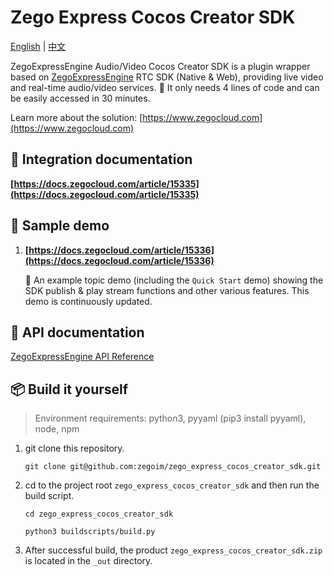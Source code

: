 # Zego Express Cocos Creator SDK

[English](https://github.com/zegoim/zego_express_cocos_creator_sdk/blob/main/README.md) | [中文](https://github.com/zegoim/zego_express_cocos_creator_sdk/blob/main/README_zh.md)

ZegoExpressEngine Audio/Video Cocos Creator SDK is a plugin wrapper based on [ZegoExpressEngine](https://docs.zegocloud.com/article/15337) RTC SDK (Native & Web), providing live video and real-time audio/video services. 🚀 It only needs 4 lines of code and can be easily accessed in 30 minutes.

Learn more about the solution: [https://www.zegocloud.com](https://www.zegocloud.com)

## 📝 Integration documentation

**[https://docs.zegocloud.com/article/15335](https://docs.zegocloud.com/article/15335)**

## 🚀 Sample demo

1. **[https://docs.zegocloud.com/article/15336](https://docs.zegocloud.com/article/15336)**

    🧬 An example topic demo (including the `Quick Start` demo) showing the SDK publish & play stream functions and other various features. This demo is continuously updated.

## 🔗 API documentation

[ZegoExpressEngine API Reference](https://docs.zegocloud.com/article/15162)

## 📦 Build it yourself

> Environment requirements: python3, pyyaml (pip3 install pyyaml), node, npm

1. git clone this repository.

    `git clone git@github.com:zegoim/zego_express_cocos_creator_sdk.git`

2. cd to the project root `zego_express_cocos_creator_sdk` and then run the build script.

    `cd zego_express_cocos_creator_sdk`

    `python3 buildscripts/build.py`

3. After successful build, the product `zego_express_cocos_creator_sdk.zip` is located in the `_out` directory.
